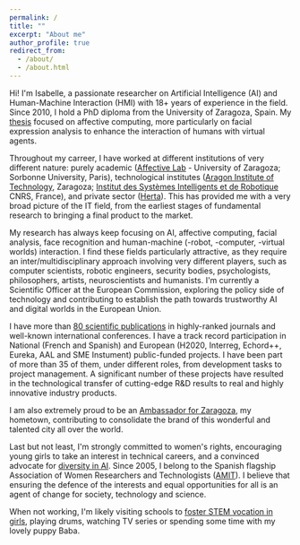 ```yaml
---
permalink: /
title: ""
excerpt: "About me"
author_profile: true
redirect_from: 
  - /about/
  - /about.html
---
```


Hi! I'm Isabelle, a passionate researcher on Artificial Intelligence (AI) and Human-Machine Interaction (HMI) with 18+ years of experience in the field. Since 2010, I hold a PhD diploma from the University of Zaragoza, Spain. My [thesis](https://www.academia.edu/5104979/Affective_computing_Emotional_facial_sensing_and_multimodal_fusion_PhD_dissertation_I_Hupont_) focused on affective computing, more particularly on facial expression analysis to enhance the interaction of humans with virtual agents. 

Throughout my carreer, I have worked at different institutions of very different nature: purely academic ([Affective Lab](http://giga.cps.unizar.es/affectivelab/) - University of Zaragoza; Sorbonne University, Paris), technological institutes ([Aragon Institute of Technology](https://www.itainnova.es/), Zaragoza; [Institut des Systèmes Intelligents et de Robotique](https://www.isir.upmc.fr/) CNRS, France), and private sector ([Herta](https://hertasecurity.com/)). This has provided me with a very broad picture of the IT field, from the earliest stages of fundamental research to bringing a final product to the market.

My research has always keep focusing on AI, affective computing, facial analysis, face recognition and human-machine (-robot, -computer, -virtual worlds) interaction. I find these fields particularly attractive, as they require an inter/multidisciplinary approach involving very different players, such as computer scientists, robotic engineers, security bodies, psychologists, philosophers, artists, neuroscientists and humanists. I'm currently a Scientific Officer at the European Commission, exploring the policy side of technology and contributing to establish the path towards trustworthy AI and digital worlds in the European Union. 

I have more than [80 scientific publications](https://scholar.google.com/citations?user=jNLffNcAAAAJ&hl=es) in highly-ranked journals and well-known international conferences. I have a track record participation in National (French and Spanish) and European (H2020, Interreg, Echord++, Eureka, AAL and SME Instument) public-funded projects. I have been part of more than 35 of them, under different roles, from development tasks to project management. A significant number of these projects have resulted in the technological transfer of cutting-edge R&D results to real and highly innovative industry products.

I am also extremely proud to be an [Ambassador for Zaragoza](https://hoyaragon.es/noticias-aragon/zaragoza/embajadores-zaragoza/), my hometown, contributing to consolidate the brand of this wonderful and talented city all over the world.

Last but not least, I'm strongly committed to women's rights, encouraging young girls to take an interest in technical careers, and a convinced advocate for [diversity in AI](https://ai-watch.ec.europa.eu/humaint/divinai_en). Since 2005, I belong to the Spanish flagship Association of Women Researchers and Technologists ([AMIT](https://amit-es.org/)). I believe that ensuring the defence of the interests and equal opportunities for all is an agent of change for society, technology and science.

When not working, I'm likely visiting schools to [foster STEM vocation in girls](https://cientificacoleandaluz.es/), playing drums, watching TV series or spending some time with my lovely puppy Baba. 

